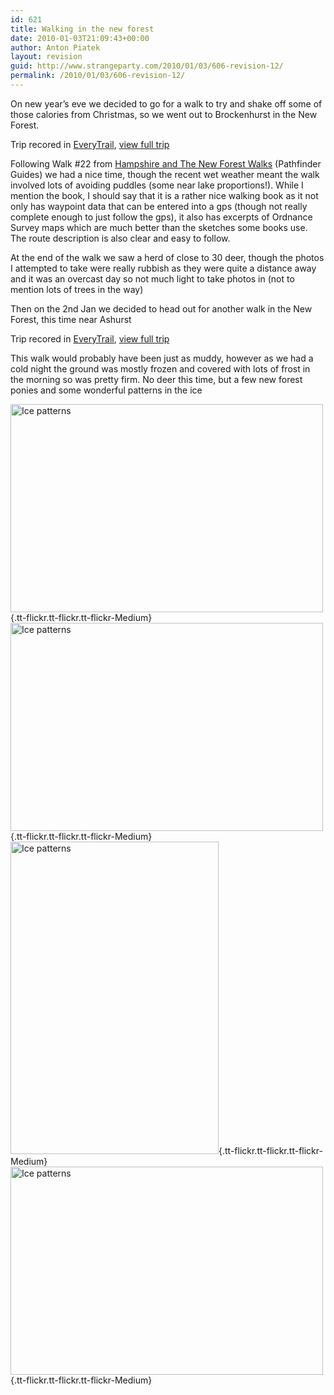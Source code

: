 ```yaml
---
id: 621
title: Walking in the new forest
date: 2010-01-03T21:09:43+00:00
author: Anton Piatek
layout: revision
guid: http://www.strangeparty.com/2010/01/03/606-revision-12/
permalink: /2010/01/03/606-revision-12/
---
```

On new year&#8217;s eve we decided to go for a walk to try and shake off some of those calories from Christmas, so we went out to Brockenhurst in the New Forest.

  
Trip recored in [EveryTrail](http://www.everytrail.com), [view full trip](http://www.everytrail.com/view_trip.php?trip_id=453763)

Following Walk #22 from [Hampshire and The New Forest Walks](http://www.crimsonpublishing.co.uk/book/details/9780711706095/jenny-plunknett-david-foster/hampshire-amp-the-new-forest-walks) (Pathfinder Guides) we had a nice time, though the recent wet weather meant the walk involved lots of avoiding puddles (some near lake proportions!). While I mention the book, I should say that it is a rather nice walking book as it not only has waypoint data that can be entered into a gps (though not really complete enough to just follow the gps), it also has excerpts of Ordnance Survey maps which are much better than the sketches some books use. The route description is also clear and easy to follow.

At the end of the walk we saw a herd of close to 30 deer, though the photos I attempted to take were really rubbish as they were quite a distance away and it was an overcast day so not much light to take photos in (not to mention lots of trees in the way)

Then on the 2nd Jan we decided to head out for another walk in the New Forest, this time near Ashurst



Trip recored in [EveryTrail](http://www.everytrail.com), [view full trip](http://www.everytrail.com/view_trip.php?trip_id=455839)

This walk would probably have been just as muddy, however as we had a cold night the ground was mostly frozen and covered with lots of frost in the morning so was pretty firm. No deer this time, but a few new forest ponies and some wonderful patterns in the ice

[<img src="http://farm5.static.flickr.com/4071/4240613391_dce3591b03.jpg" border="0" alt="Ice patterns" width="500" height="333" />](http://farm5.static.flickr.com/4071/4240613391_dce3591b03_b.jpg "Ice patterns"){.tt-flickr.tt-flickr.tt-flickr-Medium} [<img src="http://farm5.static.flickr.com/4009/4241386910_0321e788dc.jpg" border="0" alt="Ice patterns" width="500" height="333" />](http://farm5.static.flickr.com/4009/4241386910_0321e788dc_b.jpg "Ice patterns"){.tt-flickr.tt-flickr.tt-flickr-Medium} [<img src="http://farm3.static.flickr.com/2525/4241384066_a10dc52a2e.jpg" border="0" alt="Ice patterns" width="333" height="500" />](http://farm3.static.flickr.com/2525/4241384066_a10dc52a2e_b.jpg "Ice patterns"){.tt-flickr.tt-flickr.tt-flickr-Medium} [<img src="http://farm3.static.flickr.com/2525/4241382790_b7dd1b6ec0.jpg" border="0" alt="Ice patterns" width="500" height="333" />](http://farm3.static.flickr.com/2525/4241382790_b7dd1b6ec0_b.jpg "Ice patterns"){.tt-flickr.tt-flickr.tt-flickr-Medium}